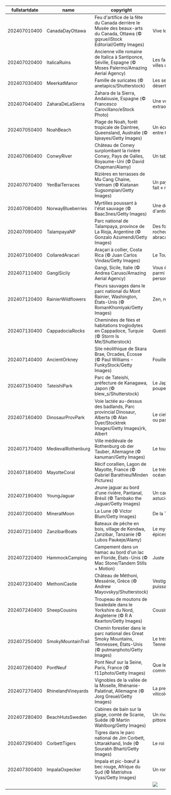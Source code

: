 |fullstartdate|name|copyright|title|image|
|--|--|--|--|--|
202407010400|CanadaDayOttawa|Feu d'artifice de la fête du Canada derrière le Musée des beaux-arts du Canada, Ottawa (© gqxue/iStock Editorial/Gettty Images)|Vive le Canada!|![](/fr-CA/2024/07/202407010400CanadaDayOttawa.jpg)|
202407020400|ItalicaRuins|Ancienne ville romaine de Italica à Santiponce, Séville,  Espagne (© Moses Palermo/Amazing Aerial Agency)|Les fantômes des villes du passé|![](/fr-CA/2024/07/202407020400ItalicaRuins.jpg)|
202407030400|MeerkatManor|Famille de suricates (© anetapics/Shutterstock)|Les sentinelles du désert|![](/fr-CA/2024/07/202407030400MeerkatManor.jpg)|
202407040400|ZaharaDeLaSierra|Zahara de la Sierra, Andalousie, Espagne (© Francesco Carovillano/eStock Photo)|Une vue extraordinaire|![](/fr-CA/2024/07/202407040400ZaharaDeLaSierra.jpg)|
202407050400|NoahBeach|Plage de Noah, forêt tropicale de Daintree, Queensland, Australie (© bjeayes/Getty Images)|Un écrin sauvage entre terre et mer|![](/fr-CA/2024/07/202407050400NoahBeach.jpg)|
202407060400|ConwyRiver|Château de Conwy surplombant la rivière Conwy, Pays de Galles, Royaume-Uni (© David Chapman/Alamy)|Un tableau vivant|![](/fr-CA/2024/07/202407060400ConwyRiver.jpg)|
202407070400|YenBaiTerraces|Rizières en terrasses de Mu Cang Chaine, Vietnam (© Kiatanan Sugsompian/Getty Images)|Un paysage qui nous fait « riz-ette »!|![](/fr-CA/2024/07/202407070400YenBaiTerraces.jpg)|
202407080400|NorwayBlueberries|Myrtilles poussant à l'état sauvage (© Baac3nes/Getty Images)|Une dose d'antioxydants|![](/fr-CA/2024/07/202407080400NorwayBlueberries.jpg)|
202407090400|TalampayaNP|Parc national de Talampaya, province de La Rioja, Argentine (© Gonzalo Azumendi/Getty Images)|Des formations rocheuses abracadabrantesques!|![](/fr-CA/2024/07/202407090400TalampayaNP.jpg)|
202407100400|CollaredAracari|Araçari à collier, Costa Rica (© Juan Carlos Vindas/Getty Images)|Le Toucan Show|![](/fr-CA/2024/07/202407100400CollaredAracari.jpg)|
202407110400|GangiSicily|Gangi, Sicile, Italie (© Andrea Caruso/Amazing Aerial Agency)|Vous êtes unique parmi 8,1 milliards de personnes|![](/fr-CA/2024/07/202407110400GangiSicily.jpg)|
202407120400|RainierWildflowers|Fleurs sauvages dans le parc national du Mont Rainier, Washington, États-Unis (© RomanKhomlyak/Getty Images)|Zen, restons zen|![](/fr-CA/2024/07/202407120400RainierWildflowers.jpg)|
202407130400|CappadociaRocks|Cheminées de fées et habitations troglodytes en Cappadoce, Turquie (© Storm Is Me/Shutterstock)|Question sédimentaire|![](/fr-CA/2024/07/202407130400CappadociaRocks.jpg)|
202407140400|AncientOrkney|Site néolithique de Skara Brae, Orcades, Écosse (© Paul Williams - FunkyStock/Getty Images)|Fouiller le passé|![](/fr-CA/2024/07/202407140400AncientOrkney.jpg)|
202407150400|TateishiPark|Parc de Tateishi, préfecture de Kanagawa, Japon (© blew_s/Shutterstock)|Le Japon a le vent en poupe!|![](/fr-CA/2024/07/202407150400TateishiPark.jpg)|
202407160400|DinosaurProvPark|Voie lactée au-dessus des badlands, Parc provincial Dinosaur, Alberta (© Alan Dyer/Stocktrek Images/Getty Images)rk, Albert|Le ciel est la limite... ou pas?|![](/fr-CA/2024/07/202407160400DinosaurProvPark.jpg)|
202407170400|MedievalRothenburg|Ville médiévale de Rothenburg ob der Tauber, Allemagne (© kanuman/Getty Images)|Le tour est joué!|![](/fr-CA/2024/07/202407170400MedievalRothenburg.jpg)|
202407180400|MayotteCoral|Récif corallien, Lagon de Mayotte, France (© Gabriel Barathieu/Minden Pictures)|Le trésor caché des océans|![](/fr-CA/2024/07/202407180400MayotteCoral.jpg)|
202407190400|YoungJaguar|Jeune jaguar au bord d'une rivière, Pantanal, Brésil (© Tambako the Jaguar/Getty Images)|Un camouflage astucieux|![](/fr-CA/2024/07/202407190400YoungJaguar.jpg)|
202407200400|MineralMoon|La Lune (© Victor Blum/Getty Images)|De la Terre à la Lune|![](/fr-CA/2024/07/202407200400MineralMoon.jpg)|
202407210400|ZanzibarBoats|Bateaux de pêche en bois, village de Kendwa, Zanzibar, Tanzanie (© Lubos Paukeje/Alamy)|Le mythe de l’île aux épices|![](/fr-CA/2024/07/202407210400ZanzibarBoats.jpg)|
202407220400|HammockCamping|Campement dans un hamac au bord d'un lac en Floride, États-Unis (© Mac Stone/Tandem Stills + Motion)|Juste se laisser aller|![](/fr-CA/2024/07/202407220400HammockCamping.jpg)|
202407230400|MethoniCastle|Château de Méthoni, Messénie, Grèce (© Andrew Mayovskyy/Shutterstock)|Vestige d’une puissance médiévale|![](/fr-CA/2024/07/202407230400MethoniCastle.jpg)|
202407240400|SheepCousins|Troupeau de moutons de Swaledale dans le Yorkshire du Nord, Angleterre (© R A Kearton/Getty Images)|Cousins, cousines|![](/fr-CA/2024/07/202407240400SheepCousins.jpg)|
202407250400|SmokyMountainTrail|Chemin forestier dans le parc national des Great Smoky Mountains, Tennessee, États-Unis (© putmanphoto/Getty Images)|Le trésor naturel du Tennessee|![](/fr-CA/2024/07/202407250400SmokyMountainTrail.jpg)|
202407260400|PontNeuf|Pont Neuf sur la Seine, Paris, France (© f11photo/Getty Images)|Que les Jeux commencent!|![](/fr-CA/2024/07/202407260400PontNeuf.jpg)|
202407270400|RhinelandVineyards|Vignobles de la vallée de la Moselle, Rhénanie-Palatinat, Allemagne (© Jorg Greuel/Getty Images)|La première région viticole d’Allemagne|![](/fr-CA/2024/07/202407270400RhinelandVineyards.jpg)|
202407280400|BeachHutsSweden|Cabines de bain sur la plage, comté de Scanie, Suède (© Martin Wahlborg/Getty Images)|Un rivage suédois pittoresque|![](/fr-CA/2024/07/202407280400BeachHutsSweden.jpg)|
202407290400|CorbettTigers|Tigres dans le parc national de Jim Corbett, Uttarakhand, Inde (© Sourabh Bharti/Getty Images)|Le roi du bengale|![](/fr-CA/2024/07/202407290400CorbettTigers.jpg)|
202407300400|ImpalaOxpecker|Impala et pic-bœuf à bec rouge, Afrique du Sud (© Matrishva Vyas/Getty Images)|Un roman d’amitié|![](/fr-CA/2024/07/202407300400ImpalaOxpecker.jpg)|
||||![](/fr-CA/2024/07/.jpg)|
